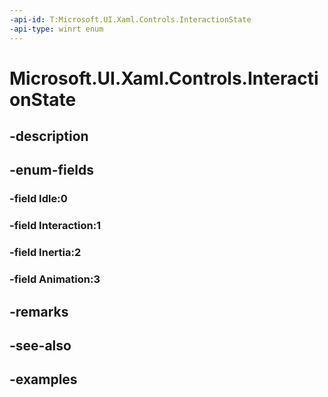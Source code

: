 ```yaml
---
-api-id: T:Microsoft.UI.Xaml.Controls.InteractionState
-api-type: winrt enum
---
```


# Microsoft.UI.Xaml.Controls.InteractionState

<!--
public enum InteractionState
-->


## -description

## -enum-fields

### -field Idle:0

### -field Interaction:1

### -field Inertia:2

### -field Animation:3

## -remarks

## -see-also

## -examples



